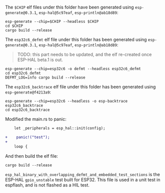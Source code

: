 The `$CHIP` elf files under this folder have been generated using `esp-generate@0.3.1`, `esp-hal@5c97eaf`, `esp-println@ab18d89`:

```
esp-generate --chip=$CHIP --headless $CHIP
cd $CHIP
cargo build --release
```

The `esp32c6_defmt` elf file under this folder has been generated using `esp-generate@0.3.1`, `esp-hal@5c97eaf`, `esp-println@ab18d89`:

> TODO: this part needs to be updated, and the elf re-created once ESP-HAL beta.1 is out.

```
esp-generate --chip=esp32c6 -o defmt --headless esp32c6_defmt
cd esp32c6_defmt
DEFMT_LOG=info cargo build --release
```


The `esp32c6_backtrace` elf file under this folder has been generated using `esp-generate@f4213a9`:
```
esp-generate --chip=esp32c6 --headless -o esp-backtrace esp32c6_backtrace
cd esp32c6_backtrace
```
Modified the main.rs to panic:
```diff
    let _peripherals = esp_hal::init(config);

+    panic!("test");
+
    loop {
```
And then build the elf file:
```
cargo build --release
```

`esp_hal_binary_with_overlapping_defmt_and_embedded_test_sections` is the ESP-HAL `gpio_unstable` test built for ESP32.
This file is used in a unit test in espflash, and is not flashed as a HIL test.
